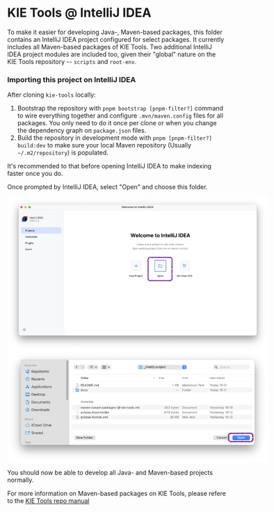 # KIE Tools @ IntelliJ IDEA

To make it easier for developing Java-, Maven-based packages, this folder contains an IntelliJ IDEA project configured for select packages. It currently includes all Maven-based packages of KIE Tools. Two additional IntelliJ IDEA project modules are included too, given their "global" nature on the KIE Tools repository -- `scripts` and `root-env`.

### Importing this project on IntelliJ IDEA

After cloning `kie-tools` locally:
1. Bootstrap the repository with `pnpm bootstrap [pnpm-filter?]` command to wire everything together and configure `.mvn/maven.config` files for all packages. You only need to do it once per clone or when you change the dependency graph on `package.json` files.
2. Build the repository in development mode with `pnpm [pnpm-filter?] build:dev` to make sure your local Maven repository (Usually `~/.m2/repository`) is populated.

It's recommended to that before opening IntelliJ IDEA to make indexing faster once you do.

Once prompted by IntelliJ IDEA, select "Open" and choose this folder.

<img src="docs/intellij-open.png" alt="drawing" style="max-width:600px; display:block" />
<img src="docs/intellij-select-folder.png" alt="drawing" style="max-width:600px; display:block" />

You should now be able to develop all Java- and Maven-based projects normally.

For more information on Maven-based packages on KIE Tools, please refere to the [KIE Tools repo manual](../repo/docs/user_manual.md)



